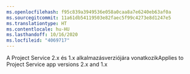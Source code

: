 ```yaml
---
ms.openlocfilehash: f95c839a3949536e058a0caa8a7e6240eb63af0a
ms.sourcegitcommit: 11a61db54119503e82faec5f99c4273e8d1247e5
ms.translationtype: HT
ms.contentlocale: hu-HU
ms.lasthandoff: 10/16/2020
ms.locfileid: "4069717"
---
```

<span data-ttu-id="5a545-101">A Project Service 2.x és 1.x alkalmazásverziójára vonatkozik</span><span class="sxs-lookup"><span data-stu-id="5a545-101">Applies to Project Service app versions 2.x and 1.x</span></span>
